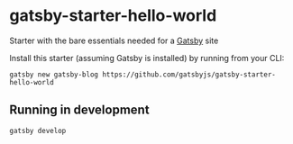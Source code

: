 # gatsby-starter-hello-world
Starter with the bare essentials needed for a [Gatsby](https://www.gatsbyjs.org/) site

Install this starter (assuming Gatsby is installed) by running from your CLI:
```
gatsby new gatsby-blog https://github.com/gatsbyjs/gatsby-starter-hello-world
```

## Running in development
`gatsby develop`